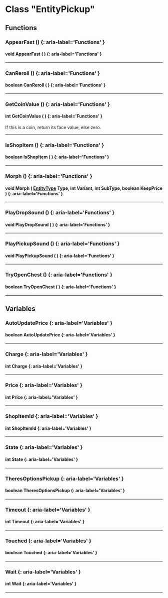 # Class "EntityPickup"
## Functions
### AppearFast () {: aria-label='Functions' }
#### void AppearFast ( )  {: aria-label='Functions' }

___ 
### CanReroll () {: aria-label='Functions' }
#### boolean CanReroll ( )  {: aria-label='Functions' }

___ 
### GetCoinValue () {: aria-label='Functions' }
#### int GetCoinValue ( )  {: aria-label='Functions' }
If this is a coin, return its face value, else zero. 
___ 
### IsShopItem () {: aria-label='Functions' }
#### boolean IsShopItem ( )  {: aria-label='Functions' }

___ 
### Morph () {: aria-label='Functions' }
#### void Morph ( [EntityType](../enums/EntityType) Type, int Variant, int SubType, boolean KeepPrice )  {: aria-label='Functions' }

___ 
### PlayDropSound () {: aria-label='Functions' }
#### void PlayDropSound ( )  {: aria-label='Functions' }

___ 
### PlayPickupSound () {: aria-label='Functions' }
#### void PlayPickupSound ( )  {: aria-label='Functions' }

___ 
### TryOpenChest () {: aria-label='Functions' }
#### boolean TryOpenChest ( )  {: aria-label='Functions' }

___ 
## Variables
### AutoUpdatePrice {: aria-label='Variables' }
#### boolean AutoUpdatePrice  {: aria-label='Variables' }

___ 
### Charge {: aria-label='Variables' }
#### int Charge  {: aria-label='Variables' }

___ 
### Price {: aria-label='Variables' }
#### int Price  {: aria-label='Variables' }

___ 
### ShopItemId {: aria-label='Variables' }
#### int ShopItemId  {: aria-label='Variables' }

___ 
### State {: aria-label='Variables' }
#### int State  {: aria-label='Variables' }

___ 
### TheresOptionsPickup {: aria-label='Variables' }
#### boolean TheresOptionsPickup  {: aria-label='Variables' }

___ 
### Timeout {: aria-label='Variables' }
#### int Timeout  {: aria-label='Variables' }

___ 
### Touched {: aria-label='Variables' }
#### boolean Touched  {: aria-label='Variables' }

___ 
### Wait {: aria-label='Variables' }
#### int Wait  {: aria-label='Variables' }

___ 
